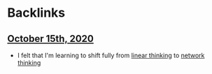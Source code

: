 
# Backlinks
## [October 15th, 2020](<October 15th, 2020.md>)
- I felt that I'm learning to shift fully from [linear thinking](<linear thinking.md>) to [network thinking](<network thinking.md>)

